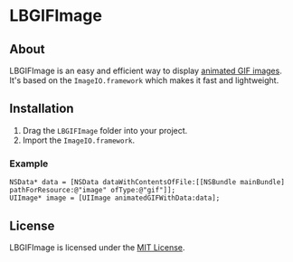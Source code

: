 # LBGIFImage

## About
LBGIFImage is an easy and efficient way to display [animated GIF images](http://en.wikipedia.org/wiki/Graphics_Interchange_Format). It's based on the `ImageIO.framework` which makes it fast and lightweight.

## Installation
1. Drag the `LBGIFImage` folder into your project.
2. Import the `ImageIO.framework`.

### Example

```objc
NSData* data = [NSData dataWithContentsOfFile:[[NSBundle mainBundle] pathForResource:@"image" ofType:@"gif"]];
UIImage* image = [UIImage animatedGIFWithData:data];
```

## License
LBGIFImage is licensed under the [MIT License](http://opensource.org/licenses/mit-license.php). 
